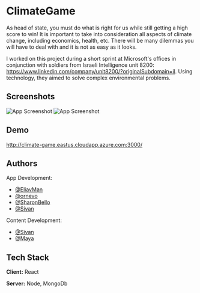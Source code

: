 
# ClimateGame
As head of state, you must do what is right for us while still getting a high score to win!
It is important to take into consideration all aspects of climate change, including economics, health, etc.
There will be many dilemmas you will have to deal with and it is not as easy as it looks.

I worked on this project during a short sprint at Microsoft's offices in conjunction with soldiers from Israeli Intelligence unit 8200: https://www.linkedin.com/company/unit8200/?originalSubdomain=il. Using technology, they aimed to solve complex environmental problems.

## Screenshots

![App Screenshot](https://res.cloudinary.com/dcbbqlssh/image/upload/v1658877634/ClimateGame/smartmockups_l62sw7lj_tgunto.png)
![App Screenshot](https://res.cloudinary.com/dcbbqlssh/image/upload/v1659369709/ClimateGame/ClimageGameGif_eq3tlt.gif)


## Demo

http://climate-game.eastus.cloudapp.azure.com:3000/

## Authors
App Development:
- [@EliavMan](https://github.com/EliavMan)
- [@ornevo](https://github.com/ornevo)
- [@SharonBello](https://github.com/SharonBello)
- [@Sivan](https://github.com/Sivan)

Content Development:
- [@Sivan](https://github.com/Sivan)
- [@Maya](mayashapira0@gmail.com)

## Tech Stack

**Client:** React

**Server:** Node, MongoDb

